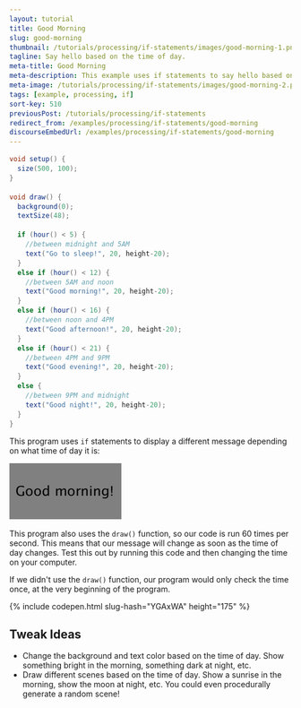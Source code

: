 ```yaml
---
layout: tutorial
title: Good Morning
slug: good-morning
thumbnail: /tutorials/processing/if-statements/images/good-morning-1.png
tagline: Say hello based on the time of day.
meta-title: Good Morning
meta-description: This example uses if statements to say hello based on the time of day.
meta-image: /tutorials/processing/if-statements/images/good-morning-2.png
tags: [example, processing, if]
sort-key: 510
previousPost: /tutorials/processing/if-statements
redirect_from: /examples/processing/if-statements/good-morning
discourseEmbedUrl: /examples/processing/if-statements/good-morning
---
```


```java
void setup() {
  size(500, 100);
}

void draw() {
  background(0);
  textSize(48);

  if (hour() < 5) {
    //between midnight and 5AM
    text("Go to sleep!", 20, height-20);
  }
  else if (hour() < 12) {
    //between 5AM and noon
    text("Good morning!", 20, height-20);
  }
  else if (hour() < 16) {
    //between noon and 4PM
    text("Good afternoon!", 20, height-20);
  }
  else if (hour() < 21) {
    //between 4PM and 9PM
    text("Good evening!", 20, height-20);
  }
  else {
    //between 9PM and midnight
    text("Good night!", 20, height-20);
  }
}

```

This program uses `if` statements to display a different message depending on what time of day it is:

![good morning](/tutorials/processing/if-statements/images/good-morning-1.png)

This program also uses the `draw()` function, so our code is run 60 times per second. This means that our message will change as soon as the time of day changes. Test this out by running this code and then changing the time on your computer.

If we didn't use the `draw()` function, our program would only check the time once, at the very beginning of the program.

{% include codepen.html slug-hash="YGAxWA" height="175" %}

## Tweak Ideas

- Change the background and text color based on the time of day. Show something bright in the morning, something dark at night, etc.
- Draw different scenes based on the time of day. Show a sunrise in the morning, show the moon at night, etc. You could even procedurally generate a random scene!
